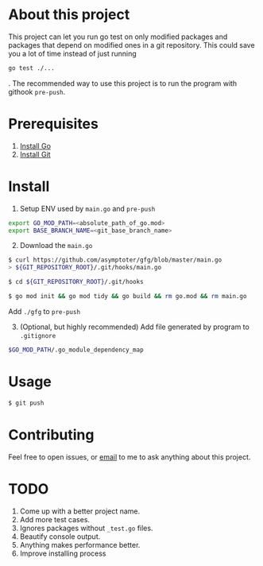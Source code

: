 # About this project

This project can let you run go test on only modified packages and packages that depend on modified ones in a git repository. This could save you a lot of time instead of just running
```bash
go test ./...
```
. The recommended way to use this project is to run the program with githook `pre-push`.

# Prerequisites

1. [Install Go](https://go.dev/doc/install)
2. [Install Git](https://git-scm.com/downloads)

# Install


1. Setup ENV used by `main.go` and `pre-push`
 
```bash
export GO_MOD_PATH=<absolute_path_of_go.mod>
export BASE_BRANCH_NAME=<git_base_branch_name>
```
 
2. Download the `main.go`

```bash
$ curl https://github.com/asymptoter/gfg/blob/master/main.go
> ${GIT_REPOSITORY_ROOT}/.git/hooks/main.go

$ cd ${GIT_REPOSITORY_ROOT}/.git/hooks

$ go mod init && go mod tidy && go build && rm go.mod && rm main.go
```

Add `./gfg` to `pre-push`

3. (Optional, but highly recommended) Add file generated by program to `.gitignore`

```bash
$GO_MOD_PATH/.go_module_dependency_map
```

# Usage

```bash
$ git push
```

# Contributing

Feel free to open issues, or [email](asymptotion@gmail.com) to me to ask anything about this project.

# TODO

1. Come up with a better project name.
2. Add more test cases.
3. Ignores packages without `_test.go` files.
4. Beautify console output.
5. Anything makes performance better.
6. Improve installing process

